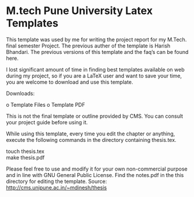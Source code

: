 # M.tech Pune University Latex Templates

This template was used by me for writing the project report for my M.Tech. final semester Project. The previous auther of the template is Harish Bhandari. The previous versions of this template and the faq’s can be found here.

I lost significant amount of time in finding best templates available on web during my project, so if you are a LaTeX user and want to save your time, you are welcome to download and use this template.

Downloads:

o Template Files o Template PDF

This is not the final template or outline provided by CMS. You can consult your project guide before using it.

While using this template, every time you edit the chapter or anything, execute the following commands in the directory containing thesis.tex.

touch thesis.tex  
make thesis.pdf

Please feel free to use and modify it for your own non-commercial purpose and in line with GNU General Public License. Find the notes.pdf in the this directory for editing the template. 
Source: http://cms.unipune.ac.in/~mdinesh/thesis
